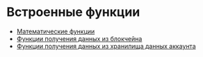 # Встроенные функции

- [Математические функции](/ride/built-in-functions/math-functions.md)
- [Функции получения данных из блокчейна](/ride/built-in-functions/blockchain-data-retrieval-functions.md)
- [Функции получения данных из хранилища данных аккаунта](/ride/built-in-functions/account-data-storage-data-retrieval-functions.md)
